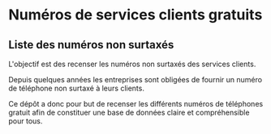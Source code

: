 # Numéros de services clients gratuits

## Liste des numéros non surtaxés

L'objectif est des recenser les numéros non surtaxés des services clients.

Depuis quelques années les entreprises sont obligées de fournir un numéro de téléphone non surtaxé à leurs clients.

Ce dépôt a donc pour but de recenser les différents numéros de téléphones gratuit afin de constituer une base de données
claire et compréhensible pour tous.
